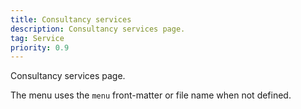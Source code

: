 ```yaml
---
title: Consultancy services
description: Consultancy services page.
tag: Service
priority: 0.9
---
```


Consultancy services page.

The menu uses the `menu` front-matter or file name when not defined.
